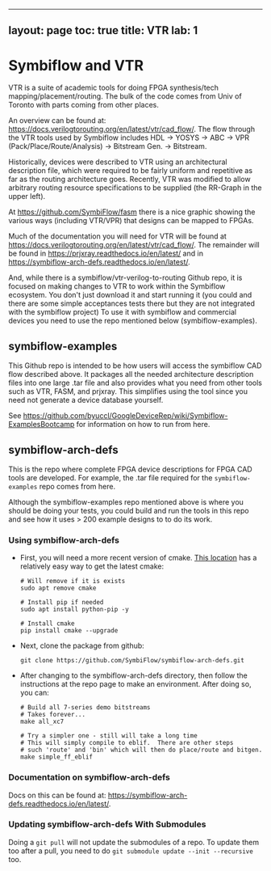 
---
layout: page
toc: true
title: VTR
lab: 1
---

# Symbiflow and VTR
VTR is a suite of academic tools for doing FPGA synthesis/tech mapping/placement/routing.  The bulk of the code comes from Univ of Toronto with parts coming from other places.

An overview can be found at: https://docs.verilogtorouting.org/en/latest/vtr/cad_flow/.  The flow through the VTR tools used by  Symbiflow includes HDL -> YOSYS -> ABC -> VPR (Pack/Place/Route/Analysis) -> Bitstream Gen. -> Bitstream.

Historically, devices were described to VTR using an architectural description file, which were required to be fairly uniform and repetitive as far as the routing architecture goes.  Recently, VTR was modified to allow arbitrary routing resource specifications to be supplied (the RR-Graph in the upper left).

At https://github.com/SymbiFlow/fasm there is a nice graphic showing the various ways (including VTR/VPR) that designs can be mapped to FPGAs.

Much of the documentation you will need for VTR will be found at https://docs.verilogtorouting.org/en/latest/vtr/cad_flow/.  The remainder will be found in https://prjxray.readthedocs.io/en/latest/ and in https://symbiflow-arch-defs.readthedocs.io/en/latest/.

And, while there is a symbiflow/vtr-verilog-to-routing Github repo, it is focused on making changes to VTR to work within the Symbiflow ecosystem.  You don't just download it and start running it (you could and there are some simple acceptances tests there but they are not integrated with the symbiflow project)  To use it with symbiflow and commercial devices you need to use the repo mentioned below (symbiflow-examples).

## symbiflow-examples
This Github repo is intended to be how users will access the symbiflow CAD flow described above.  It packages all the needed architecture description files into one large .tar file and also provides what you need from other tools such as VTR, FASM, and prjxray.  This simplifies using the tool since you need not generate a device database yourself.

See https://github.com/byuccl/GoogleDeviceRep/wiki/Symbiflow-ExamplesBootcamp for information on how to run from here.

## symbiflow-arch-defs
This is the repo where complete FPGA device descriptions for FPGA CAD tools are developed.  For example, the .tar file required for the `symbiflow-examples` repo comes from here.  

Although the symbiflow-examples repo mentioned above is where you should be doing your tests, you could build and run the tools in this repo and see how it uses > 200 example designs to to do its work.

### Using symbiflow-arch-defs
* First, you will need a more recent version of cmake.  [This location](https://stackoverflow.com/questions/49859457/how-to-reinstall-the-latest-cmake-version) has a relatively easy way to get the latest cmake:
   ```
   # Will remove if it is exists
   sudo apt remove cmake

   # Install pip if needed
   sudo apt install python-pip -y

   # Install cmake
   pip install cmake --upgrade
   ```
* Next, clone the package from github:

   ```git clone https://github.com/SymbiFlow/symbiflow-arch-defs.git```

* After changing to the symbiflow-arch-defs directory, then follow the instructions at the repo page to make an environment.  After doing so, you can:
   ```
   # Build all 7-series demo bitstreams 
   # Takes forever...
   make all_xc7

   # Try a simpler one - still will take a long time
   # This will simply compile to eblif.  There are other steps
   # such 'route' and 'bin' which will then do place/route and bitgen.
   make simple_ff_eblif
   ```

### Documentation on symbiflow-arch-defs
Docs on this can be found at: https://symbiflow-arch-defs.readthedocs.io/en/latest/.

### Updating symbiflow-arch-defs With Submodules
Doing a ``git pull`` will not update the submodules of a repo.  To update them too after a pull, you need to do ``git submodule update --init --recursive`` too.

